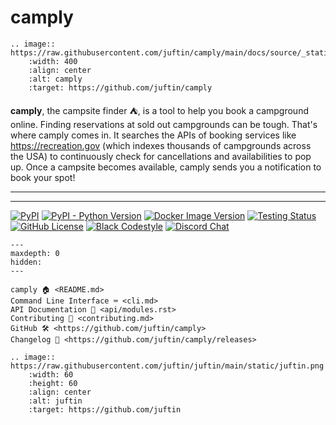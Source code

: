 # camply

```{eval-rst}
.. image:: https://raw.githubusercontent.com/juftin/camply/main/docs/source/_static/camply.svg
    :width: 400
    :align: center
    :alt: camply
    :target: https://github.com/juftin/camply
```

**camply**, the campsite finder ⛺️, is a tool to help you book a campground online. Finding
reservations at sold out campgrounds can be tough. That's where camply comes in. It searches the
APIs of booking services like https://recreation.gov (which indexes thousands of campgrounds across
the USA) to continuously check for cancellations and availabilities to pop up. Once a campsite
becomes available, camply sends you a notification to book your spot!

---------------
---------------

[![PyPI](https://img.shields.io/pypi/v/camply?color=blue&label=⛺️camply)](https://github.com/juftin/camply)
[![PyPI - Python Version](https://img.shields.io/pypi/pyversions/camply)](https://pypi.python.org/pypi/camply/)
[![Docker Image Version](https://img.shields.io/docker/v/juftin/camply?color=blue&label=docker&logo=docker)](https://hub.docker.com/r/juftin/camply)
[![Testing Status](https://github.com/juftin/camply/actions/workflows/tests.yaml/badge.svg?branch=main)](https://github.com/juftin/camply/actions/workflows/tests.yaml)
[![GitHub License](https://img.shields.io/github/license/juftin/camply?color=blue&label=License)](https://github.com/juftin/camply/blob/main/LICENSE)
[![Black Codestyle](https://img.shields.io/badge/code%20style-black-000000.svg)]()
[![Discord Chat](https://img.shields.io/static/v1?label=chat&message=discord&color=blue&logo=discord)](https://discord.gg/qZDr78kKvB)

```{toctree}
---
maxdepth: 0
hidden:
---

camply 🏠 <README.md>
Command Line Interface ⌨️ <cli.md>
API Documentation 🤖 <api/modules.rst>
Contributing 👥 <contributing.md>
GitHub 🛠 <https://github.com/juftin/camply>
Changelog 📝 <https://github.com/juftin/camply/releases>
```

```{eval-rst}
.. image:: https://raw.githubusercontent.com/juftin/juftin/main/static/juftin.png
    :width: 60
    :height: 60
    :align: center
    :alt: juftin
    :target: https://github.com/juftin
```

